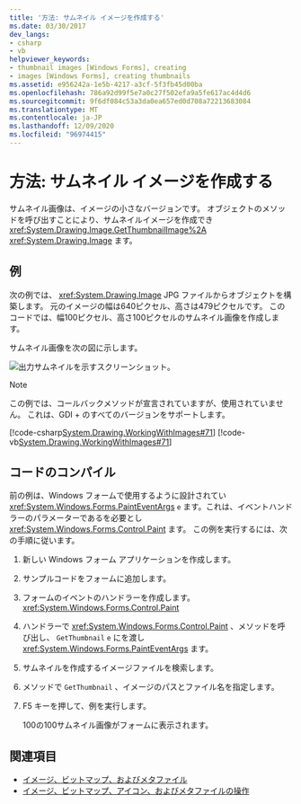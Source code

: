 ```yaml
---
title: '方法: サムネイル イメージを作成する'
ms.date: 03/30/2017
dev_langs:
- csharp
- vb
helpviewer_keywords:
- thumbnail images [Windows Forms], creating
- images [Windows Forms], creating thumbnails
ms.assetid: e956242a-1e5b-4217-a3cf-5f3fb45d00ba
ms.openlocfilehash: 786a92d99f5e7a0c27f502efa9a5fe617ac4d4d6
ms.sourcegitcommit: 9f6df084c53a3da0ea657ed0d708a72213683084
ms.translationtype: MT
ms.contentlocale: ja-JP
ms.lasthandoff: 12/09/2020
ms.locfileid: "96974415"
---
```

# <a name="how-to-create-thumbnail-images"></a>方法: サムネイル イメージを作成する
サムネイル画像は、イメージの小さなバージョンです。 オブジェクトのメソッドを呼び出すことにより、サムネイルイメージを作成でき <xref:System.Drawing.Image.GetThumbnailImage%2A> <xref:System.Drawing.Image> ます。  
  
## <a name="example"></a>例  
 次の例では、 <xref:System.Drawing.Image> JPG ファイルからオブジェクトを構築します。 元のイメージの幅は640ピクセル、高さは479ピクセルです。 このコードでは、幅100ピクセル、高さ100ピクセルのサムネイル画像を作成します。  
  
 サムネイル画像を次の図に示します。  
  
 ![出力サムネイルを示すスクリーンショット。](./media/how-to-create-thumbnail-images/construct-thumbnail-image.png)  
  
> [!NOTE]
> この例では、コールバックメソッドが宣言されていますが、使用されていません。 これは、GDI + のすべてのバージョンをサポートします。  
  
 [!code-csharp[System.Drawing.WorkingWithImages#71](~/samples/snippets/csharp/VS_Snippets_Winforms/System.Drawing.WorkingWithImages/CS/Class1.cs#71)]
 [!code-vb[System.Drawing.WorkingWithImages#71](~/samples/snippets/visualbasic/VS_Snippets_Winforms/System.Drawing.WorkingWithImages/VB/Class1.vb#71)]  
  
## <a name="compiling-the-code"></a>コードのコンパイル  
 前の例は、Windows フォームで使用するように設計されてい <xref:System.Windows.Forms.PaintEventArgs> `e` ます。これは、イベントハンドラーのパラメーターであるを必要とし <xref:System.Windows.Forms.Control.Paint> ます。 この例を実行するには、次の手順に従います。  
  
1. 新しい Windows フォーム アプリケーションを作成します。  
  
2. サンプルコードをフォームに追加します。  
  
3. フォームのイベントのハンドラーを作成します。 <xref:System.Windows.Forms.Control.Paint>  
  
4. ハンドラーで <xref:System.Windows.Forms.Control.Paint> 、メソッドを呼び出し、 `GetThumbnail` `e` にを渡し <xref:System.Windows.Forms.PaintEventArgs> ます。  
  
5. サムネイルを作成するイメージファイルを検索します。  
  
6. メソッドで `GetThumbnail` 、イメージのパスとファイル名を指定します。  
  
7. F5 キーを押して、例を実行します。  
  
     100の100サムネイル画像がフォームに表示されます。  
  
## <a name="see-also"></a>関連項目

- [イメージ、ビットマップ、およびメタファイル](images-bitmaps-and-metafiles.md)
- [イメージ、ビットマップ、アイコン、およびメタファイルの操作](working-with-images-bitmaps-icons-and-metafiles.md)
